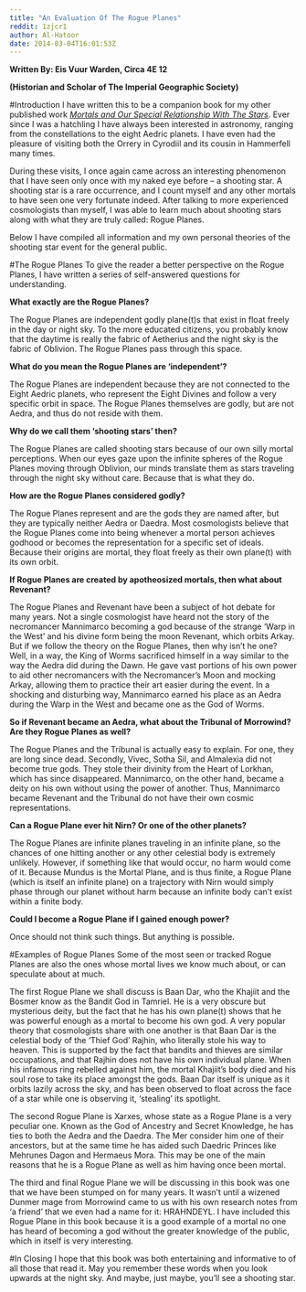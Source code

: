 ```yaml
---
title: "An Evaluation Of The Rogue Planes"
reddit: 1zjcr1
author: Al-Hatoor
date: 2014-03-04T16:01:53Z
---
```


**Written By: Eis Vuur Warden, Circa 4E 12**

**(Historian and Scholar of The Imperial Geographic Society)**

#Introduction
I have written this to be a companion book for my other published work *[Mortals and Our Special Relationship With The Stars](http://www.reddit.com/r/teslore/comments/1zje13/mortals_and_our_special_relationship_with_the/)*. Ever since I was a hatchling I have always been interested in astronomy, ranging from the constellations to the eight Aedric planets. I have even had the pleasure of visiting both the Orrery in Cyrodiil and its cousin in Hammerfell many times.

During these visits, I once again came across an interesting phenomenon that I have seen only once with my naked eye before – a shooting star. A shooting star is a rare occurrence, and I count myself and any other mortals to have seen one very fortunate indeed. After talking to more experienced cosmologists than myself, I was able to learn much about shooting stars along with what they are truly called: Rogue Planes.

Below I have compiled all information and my own personal theories of the shooting star event for the general public.

#The Rogue Planes
To give the reader a better perspective on the Rogue Planes, I have written a series of self-answered questions for understanding.

**What exactly are the Rogue Planes?**

The Rogue Planes are independent godly plane(t)s that exist in float freely in the day or night sky. To the more educated citizens, you probably know that the daytime is really the fabric of Aetherius and the night sky is the fabric of Oblivion. The Rogue Planes pass through this space.

**What do you mean the Rogue Planes are ‘independent’?**

The Rogue Planes are independent because they are not connected to the Eight Aedric planets, who represent the Eight Divines and follow a very specific orbit in space. The Rogue Planes themselves are godly, but are not Aedra, and thus do not reside with them.

**Why do we call them ‘shooting stars’ then?**

The Rogue Planes are called shooting stars because of our own silly mortal perceptions. When our eyes gaze upon the infinite spheres of the Rogue Planes moving through Oblivion, our minds translate them as stars traveling through the night sky without care. Because that is what they do.

**How are the Rogue Planes considered godly?**

The Rogue Planes represent and are the gods they are named after, but they are typically neither Aedra or Daedra. Most cosmologists believe that the Rogue Planes come into being whenever a mortal person achieves godhood or becomes the representation for a specific set of ideals. Because their origins are mortal, they float freely as their own plane(t) with its own orbit.

**If Rogue Planes are created by apotheosized mortals, then what about Revenant?**

The Rogue Planes and Revenant have been a subject of hot debate for many years. Not a single cosmologist have heard not the story of the necromancer Mannimarco becoming a god because of the strange ‘Warp in the West’ and his divine form being the moon Revenant, which orbits Arkay. But if we follow the theory on the Rogue Planes, then why isn’t he one? Well, in a way, the King of Worms sacrificed himself in a way similar to the way the Aedra did during the Dawn. He gave vast portions of his own power to aid other necromancers with the Necromancer’s Moon and mocking Arkay, allowing them to practice their art easier during the event. In a shocking and disturbing way, Mannimarco earned his place as an Aedra during the Warp in the West and became one as the God of Worms.

**So if Revenant became an Aedra, what about the Tribunal of Morrowind? Are they Rogue Planes as well?**

The Rogue Planes and the Tribunal is actually easy to explain. For one, they are long since dead. Secondly, Vivec, Sotha Sil, and Almalexia did not become true gods. They stole their divinity from the Heart of Lorkhan, which has since disappeared. Mannimarco, on the other hand, became a deity on his own without using the power of another. Thus, Mannimarco became Revenant and the Tribunal do not have their own cosmic representations.

**Can a Rogue Plane ever hit Nirn? Or one of the other planets?**

The Rogue Planes are infinite planes traveling in an infinite plane, so the chances of one hitting another or any other celestial body is extremely unlikely. However, if something like that would occur, no harm would come of it. Because Mundus is the Mortal Plane, and is thus finite, a Rogue Plane (which is itself an infinite plane) on a trajectory with Nirn would simply phase through our planet without harm because an infinite body can’t exist within a finite body.

**Could I become a Rogue Plane if I gained enough power?**

Once should not think such things. But anything is possible.

#Examples of Rogue Planes
Some of the most seen or tracked Rogue Planes are also the ones whose mortal lives we know much about, or can speculate about at much.

The first Rogue Plane we shall discuss is Baan Dar, who the Khajiit and the Bosmer know as the Bandit God in Tamriel. He is a very obscure but mysterious deity, but the fact that he has his own plane(t) shows that he was powerful enough as a mortal to become his own god. A very popular theory that cosmologists share with one another is that Baan Dar is the celestial body of the ‘Thief God’ Rajhin, who literally stole his way to heaven. This is supported by the fact that bandits and thieves are similar occupations, and that Rajhin does not have his own individual plane. When his infamous ring rebelled against him, the mortal Khajiit’s body died and his soul rose to take its place amongst the gods. Baan Dar itself is unique as it orbits lazily across the sky, and has been observed to float across the face of a star while one is observing it, ‘stealing’ its spotlight.

The second Rogue Plane is Xarxes, whose state as a Rogue Plane is a very peculiar one. Known as the God of Ancestry and Secret Knowledge, he has ties to both the Aedra and the Daedra. The Mer consider him one of their ancestors, but at the same time he has aided such Daedric Princes like Mehrunes Dagon and Hermaeus Mora. This may be one of the main reasons that he is a Rogue Plane as well as him having once been mortal.

The third and final Rogue Plane we will be discussing in this book was one that we have been stumped on for many years. It wasn’t until a wizened Dunmer mage from Morrowind came to us with his own research notes from ‘a friend’ that we even had a name for it: HRAHNDEYL. I have included this Rogue Plane in this book because it is a good example of a mortal no one has heard of becoming a god without the greater knowledge of the public, which in itself is very interesting.

#In Closing
I hope that this book was both entertaining and informative to of all those that read it. May you remember these words when you look upwards at the night sky. And maybe, just maybe, you’ll see a shooting star.

